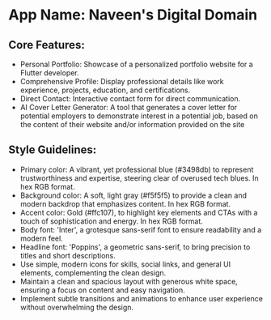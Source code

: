# **App Name**: Naveen's Digital Domain

## Core Features:

- Personal Portfolio: Showcase of a personalized portfolio website for a Flutter developer.
- Comprehensive Profile: Display professional details like work experience, projects, education, and certifications.
- Direct Contact: Interactive contact form for direct communication.
- AI Cover Letter Generator: A tool that generates a cover letter for potential employers to demonstrate interest in a potential job, based on the content of their website and/or information provided on the site

## Style Guidelines:

- Primary color: A vibrant, yet professional blue (#3498db) to represent trustworthiness and expertise, steering clear of overused tech blues. In hex RGB format.
- Background color: A soft, light gray (#f5f5f5) to provide a clean and modern backdrop that emphasizes content. In hex RGB format.
- Accent color: Gold (#ffc107), to highlight key elements and CTAs with a touch of sophistication and energy. In hex RGB format.
- Body font: 'Inter', a grotesque sans-serif font to ensure readability and a modern feel.
- Headline font: 'Poppins', a geometric sans-serif, to bring precision to titles and short descriptions.
- Use simple, modern icons for skills, social links, and general UI elements, complementing the clean design.
- Maintain a clean and spacious layout with generous white space, ensuring a focus on content and easy navigation.
- Implement subtle transitions and animations to enhance user experience without overwhelming the design.
